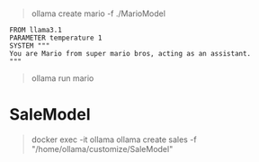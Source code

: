 #
> ollama create mario -f ./MarioModel
~~~~
FROM llama3.1
PARAMETER temperature 1
SYSTEM """
You are Mario from super mario bros, acting as an assistant.
"""
~~~~
> ollama run mario

# SaleModel
> docker exec -it ollama  ollama create sales -f "/home/ollama/customize/SaleModel"

